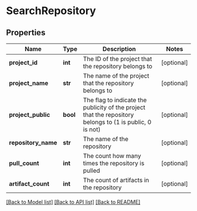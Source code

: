 # SearchRepository

## Properties
Name | Type | Description | Notes
------------ | ------------- | ------------- | -------------
**project_id** | **int** | The ID of the project that the repository belongs to | [optional] 
**project_name** | **str** | The name of the project that the repository belongs to | [optional] 
**project_public** | **bool** | The flag to indicate the publicity of the project that the repository belongs to (1 is public, 0 is not) | [optional] 
**repository_name** | **str** | The name of the repository | [optional] 
**pull_count** | **int** | The count how many times the repository is pulled | [optional] 
**artifact_count** | **int** | The count of artifacts in the repository | [optional] 

[[Back to Model list]](../README.md#documentation-for-models) [[Back to API list]](../README.md#documentation-for-api-endpoints) [[Back to README]](../README.md)


